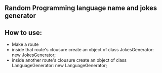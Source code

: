 Random Programming language name and jokes generator
----------------------------------------------------

How to use:
-----------
- Make a route
- inside that route's clousure create an object of class JokesGenerator: new JokesGenerator;
- inside another route's clousure create an object of class LanguageGenerator: new LanguageGenerator;
